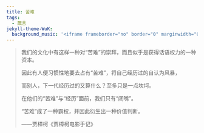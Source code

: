 ```yaml
---
title: 苦难
tags:
  - 箴言
jekyll-theme-WuK:
  background_music: '<iframe frameborder="no" border="0" marginwidth="0" marginheight="0" width=100% height=86 src="//music.163.com/outchain/player?type=2&id=28226052&auto=0&height=66"></iframe>'
---
```


> 我们的文化中有这样一种对“苦难”的崇拜，而且似乎是获得话语权力的一种资本。
>
> 因此有人便习惯性地要去占有“苦难”，将自己经历过的自认为风暴，
>
> 而别人，下一代经历过的又算什么？至多只是一点坎坷。
>
> 在他们的“苦难”与“经历”面前，我们只有“闭嘴”。
>
> “苦难”成了一种霸权，并因此衍生出一种价值判断。
>
> ——贾樟柯《贾樟柯电影手记》
